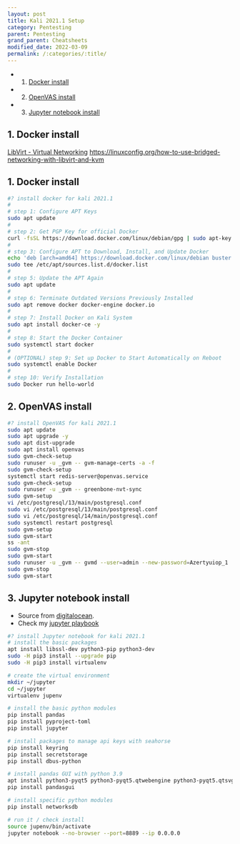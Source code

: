 ```yaml
---
layout: post
title: Kali 2021.1 Setup
category: Pentesting
parent: Pentesting
grand_parent: Cheatsheets
modified_date: 2022-03-09
permalink: /:categories/:title/
---
```


<!-- vscode-markdown-toc -->
* 1. [Docker install](#Dockerinstall)
* 2. [OpenVAS install](#OpenVASinstall)
* 3. [Jupyter notebook install](#Jupyternotebookinstall)

<!-- vscode-markdown-toc-config
	numbering=true
	autoSave=true
	/vscode-markdown-toc-config -->
<!-- /vscode-markdown-toc -->

##  1. <a name='Dockerinstall'></a>Docker install

[LibVirt - Virtual Networking](https://wiki.libvirt.org/page/VirtualNetworking)
https://linuxconfig.org/how-to-use-bridged-networking-with-libvirt-and-kvm

##  1. <a name='Dockerinstall'></a>Docker install

```bash
#? install docker for kali 2021.1
#
# step 1: Configure APT Keys
sudo apt update
#
# step 2: Get PGP Key for official Docker
curl -fsSL https://download.docker.com/linux/debian/gpg | sudo apt-key add -
#
# step 3: Configure APT to Download, Install, and Update Docker
echo 'deb [arch=amd64] https://download.docker.com/linux/debian buster stable' |
sudo tee /etc/apt/sources.list.d/docker.list
#
# step 5: Update the APT Again
sudo apt update
#
# step 6: Terminate Outdated Versions Previously Installed
sudo apt remove docker docker-engine docker.io
#
# step 7: Install Docker on Kali System
sudo apt install docker-ce -y
#
# step 8: Start the Docker Container
sudo systemctl start docker
#
# (OPTIONAL) step 9: Set up Docker to Start Automatically on Reboot
sudo systemctl enable Docker
#
# step 10: Verify Installation
sudo Docker run hello-world

```
##  2. <a name='OpenVASinstall'></a>OpenVAS install
```bash
#? install OpenVAS for kali 2021.1
sudo apt update
sudo apt upgrade -y
sudo apt dist-upgrade
sudo apt install openvas
sudo gvm-check-setup
sudo runuser -u _gvm -- gvm-manage-certs -a -f
sudo gvm-check-setup
systemctl start redis-server@openvas.service
sudo gvm-check-setup
sudo runuser -u _gvm -- greenbone-nvt-sync
sudo gvm-setup
vi /etc/postgresql/13/main/postgresql.conf
sudo vi /etc/postgresql/13/main/postgresql.conf
sudo vi /etc/postgresql/14/main/postgresql.conf
sudo systemctl restart postgresql
sudo gvm-setup
sudo gvm-start
ss -ant
sudo gvm-stop
sudo gvm-start
sudo runuser -u _gvm -- gvmd --user=admin --new-password=Azertyuiop_1
sudo gvm-stop
sudo gvm-start

```
##  3. <a name='Jupyternotebookinstall'></a>Jupyter notebook install
 
 - Source from [digitalocean](https://www.digitalocean.com/community/tutorials/how-to-set-up-jupyter-notebook-with-python-3-on-ubuntu-20-04-and-connect-via-ssh-tunneling).
 - Check my [jupyter playbook](/playbook/)
 
```bash
#? install Jupyter notebook for kali 2021.1
# install the basic packages 
apt install libssl-dev python3-pip python3-dev
sudo -H pip3 install --upgrade pip
sudo -H pip3 install virtualenv

# create the virtual environment
mkdir ~/jupyter
cd ~/jupyter
virtualenv jupenv

# install the basic python modules
pip install pandas
pip install pyproject-toml
pip install jupyter

# install packages to manage api keys with seahorse
pip install keyring
pip install secretstorage 
pip install dbus-python 

# install pandas GUI with python 3.9
apt install python3-pyqt5 python3-pyqt5.qtwebengine python3-pyqt5.qtsvg python3-pyqt5.qtchart  python3-pyqt5.sip
pip install pandasgui

# install specific python modules
pip install networksdb

# run it / check install
source jupenv/bin/activate
jupyter notebook --no-browser --port=8889 --ip 0.0.0.0
```


